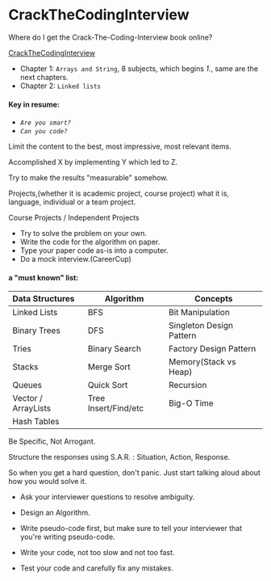 CrackTheCodingInterview
=======================

Where do I get the Crack-The-Coding-Interview book online?

[CrackTheCodingInterview][1]

- Chapter 1: `Arrays and String`, 8 subjects, which begins _1._, same are the next chapters.
- Chapter 2: `Linked lists`

#### Key in resume:

- _`Are you smart?`_
- _`Can you code?`_

Limit the content to the best, most impressive, most relevant items.

Accomplished X by implementing Y which led to Z.

Try to make the results "measurable" somehow.

Projects,(whether it is academic project, course project) what it is, language, individual or a team project.

Course Projects / Independent Projects

- Try to solve the problem on your own.
- Write the code for the algorithm on paper.
- Type your paper code as-is into a computer.
- Do a mock interview.(CareerCup)

#### a "must known" list:
| Data Structures     | Algorithm            | Concepts                |
| :------------------ | ---------------------| ------------------------|
| Linked Lists        | BFS                  | Bit Manipulation        |
| Binary Trees        | DFS                  | Singleton Design Pattern|
| Tries               | Binary Search        | Factory Design Pattern  |
| Stacks              | Merge Sort           | Memory(Stack vs Heap)   |
| Queues              | Quick Sort           | Recursion               |
| Vector / ArrayLists | Tree Insert/Find/etc | Big-O Time              |
| Hash Tables         |                      |                         |

Be Specific, Not Arrogant.

Structure the responses using S.A.R. : Situation, Action, Response.

So when you get a hard question, don't panic. Just start talking aloud about how you would solve it.

- Ask your interviewer questions to resolve ambiguity.

- Design an Algorithm.

- Write pseudo-code first, but make sure to tell your interviewer that you're writing pseudo-code.

- Write your code, not too slow and not too fast.

- Test your code and carefully fix any mistakes.

[1]:http://yun.baidu.com/share/link?uk=923744475&shareid=1595974228
